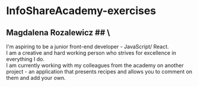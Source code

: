 # InfoShareAcademy-exercises
## Magdalena Rozalewicz ## \
I'm aspiring to be a junior front-end developer - JavaScript/ React. \
I am a creative and hard working person who strives for excellence in everything I do. \
I am currently working with my colleagues from the academy on another project - an application that presents recipes and allows you to comment on them and add your own.
